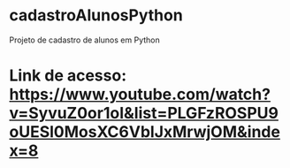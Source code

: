 # cadastroAlunosPython
Projeto de cadastro de alunos em Python

# Link de acesso: https://www.youtube.com/watch?v=SyvuZ0or1oI&list=PLGFzROSPU9oUESl0MosXC6VblJxMrwjOM&index=8 

